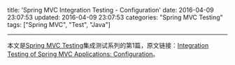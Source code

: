 title: 'Spring MVC Integration Testing - Configuration'
date: 2016-04-09 23:07:53
updated: 2016-04-09 23:07:53
categories: "Spring MVC Testing"
tags: ["Spring MVC", "Test", "Java"]

---

本文是[Spring MVC Testing](/2016/04/09/spring-mvc-testing-content/)集成测试系列的第1篇，原文链接：[Integration Testing of Spring MVC Applications: Configuration](http://www.petrikainulainen.net/programming/spring-framework/integration-testing-of-spring-mvc-applications-configuration/)。

